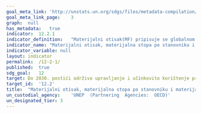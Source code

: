 ```yaml
---	
goal_meta_link:	'http://unstats.un.org/sdgs/files/metadata-compilation/Metadata-Goal-12.pdf'
goal_meta_link_page:	3
graph:	null
has_metadata:	true
indicator:	12.2.1
indicator_definition:	"Materijalni otisak(MF) pripisuje se globalnom vađenju materijala na domaću finalnu potražnju neke zemlje. Izračunava se kao ekvivalent sirovina za uvoz (RMEIM) plus domaće vađenje (DE) minus ekvivalent sirovina za izvoz(RMEEX). Za dodjeljivanje primarnih potreba materijala za konačnom potražnjom koristi se globalni, multinacionalni input-output (MRIO) okvir. Metoda atribucije bazirana na I-O analitičkim alatima detaljno je opisana u Wiedmann et al. 2015. Temelji se na EORA MRIO okviru koji je razvio Sveučilište u Sydneyu u Australiji (Lenzen i suradnici 2013.) koji je međunarodno dobro uspostavljen i najdetaljniji i pouzdani MRIO okvir dostupan do danas."
indicator_name:	"Materijalni otisak, materijalna stopa po stanovniku i materijalni otisak po BDP-u"
indicator_variable:	null
layout:	indicator
permalink:	/12-2-1/
published:	true  
sdg_goal:	12
target:	Do 2030. postići održivo upravljanje i učinkovito korištenje prirodnih resursa.
target_id:	'12.2'
title:	"Materijalni otisak, materijalna stopa po stanovniku i materijalni otisak po BDP-u"
un_custodial_agency:	'UNEP  (Partnering  Agencies:  OECD)'
un_designated_tier:	3
---	
```

